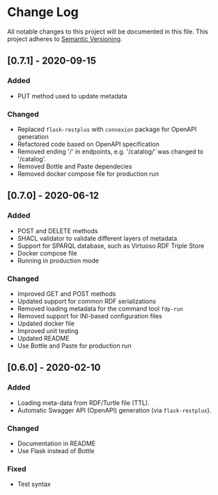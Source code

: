 # Change Log

All notable changes to this project will be documented in this file.
This project adheres to [Semantic Versioning](http://semver.org/).

## [0.7.1] - 2020-09-15
### Added
- PUT method used to update metadata

### Changed
- Replaced `flask-restplus` with `connexion` package for OpenAPI generation
- Refactored code based on OpenAPI specification
- Removed ending '/' in endpoints, e.g. '/catalog/' was changed to '/catalog'.
- Removed Bottle and Paste dependecies
- Removed docker compose file for production run


## [0.7.0] - 2020-06-12
### Added
- POST and DELETE methods
- SHACL validator to validate different layers of metadata
- Support for SPARQL database, such as Virtuoso RDF Triple Store
- Docker compose file
- Running in production mode

### Changed
- Improved GET and POST methods
- Updated support for common RDF serializations
- Removed loading metadata for the command tool `fdp-run`
- Removed support for INI-based configuration files
- Updated docker file
- Improved unit testing
- Updated README
- Use Bottle and Paste for production run

## [0.6.0] - 2020-02-10
### Added
- Loading meta-data from RDF/Turtle file (TTL).
- Automatic Swagger API (OpenAPI) generation (via `flask-restplus`).

### Changed
- Documentation in README
- Use Flask instead of Bottle

### Fixed
- Test syntax
